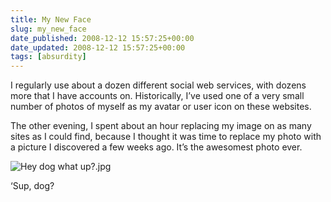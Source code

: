 ```yaml
---
title: My New Face
slug: my_new_face
date_published: 2008-12-12 15:57:25+00:00
date_updated: 2008-12-12 15:57:25+00:00
tags: [absurdity]
---
```

I regularly use about a dozen different social web services, with dozens more that I have accounts on. Historically, I’ve used one of a very small number of photos of myself as my avatar or user icon on these websites.

The other evening, I spent about an hour replacing my image on as many sites as I could find, because I thought it was time to replace my photo with a picture I discovered a few weeks ago. It’s the awesomest photo ever.

![Hey dog what up?.jpg](/images/Hey%20dog%20what%20up%3F.jpg)

‘Sup, dog?
